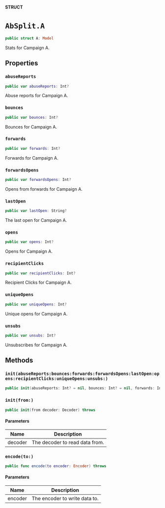**STRUCT**

# `AbSplit.A`

```swift
public struct A: Model
```

Stats for Campaign A.

## Properties
### `abuseReports`

```swift
public var abuseReports: Int?
```

Abuse reports for Campaign A.

### `bounces`

```swift
public var bounces: Int?
```

Bounces for Campaign A.

### `forwards`

```swift
public var forwards: Int?
```

Forwards for Campaign A.

### `forwardsOpens`

```swift
public var forwardsOpens: Int?
```

Opens from forwards for Campaign A.

### `lastOpen`

```swift
public var lastOpen: String?
```

The last open for Campaign A.

### `opens`

```swift
public var opens: Int?
```

Opens for Campaign A.

### `recipientClicks`

```swift
public var recipientClicks: Int?
```

Recipient Clicks for Campaign A.

### `uniqueOpens`

```swift
public var uniqueOpens: Int?
```

Unique opens for Campaign A.

### `unsubs`

```swift
public var unsubs: Int?
```

Unsubscribes for Campaign A.

## Methods
### `init(abuseReports:bounces:forwards:forwardsOpens:lastOpen:opens:recipientClicks:uniqueOpens:unsubs:)`

```swift
public init(abuseReports: Int? = nil, bounces: Int? = nil, forwards: Int? = nil, forwardsOpens: Int? = nil, lastOpen: String? = nil, opens: Int? = nil, recipientClicks: Int? = nil, uniqueOpens: Int? = nil, unsubs: Int? = nil)
```

### `init(from:)`

```swift
public init(from decoder: Decoder) throws
```

#### Parameters

| Name | Description |
| ---- | ----------- |
| decoder | The decoder to read data from. |

### `encode(to:)`

```swift
public func encode(to encoder: Encoder) throws
```

#### Parameters

| Name | Description |
| ---- | ----------- |
| encoder | The encoder to write data to. |